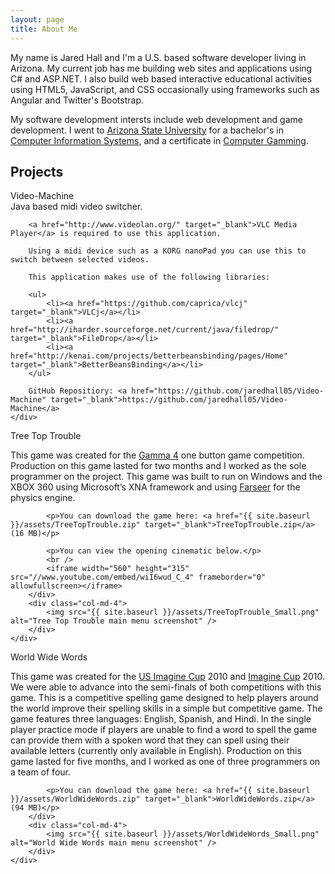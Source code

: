```yaml
---
layout: page
title: About Me
---
```


My name is Jared Hall and I'm a U.S. based software developer living in Arizona.
My current job has me building web sites and applications using C# and ASP.NET.
I also build web based interactive educational activities using HTML5, JavaScript,
and CSS occasionally using frameworks such as Angular and Twitter's Bootstrap.

My software development intersts include web development and game development.
I went to [Arizona State University](http://www.asu.edu) for a bachelor's in
[Computer Information Systems](http://wpcarey.asu.edu/undergraduate-degrees/computer-information-systems),
and a certificate in [Computer Gamming](http://gaming.asu.edu/).

## Projects

<div class="panel panel-default">
    <div class="panel-heading">Video-Machine</div>
    <div class="panel-body">
        Java based midi video switcher.
        
        <a href="http://www.videolan.org/" target="_blank">VLC Media Player</a> is required to use this application.
        
        Using a midi device such as a KORG nanoPad you can use this to switch between selected videos.
        
        This application makes use of the following libraries:
        
        <ul>
            <li><a href="https://github.com/caprica/vlcj" target="_blank">VLCj</a></li>
            <li><a href="http://iharder.sourceforge.net/current/java/filedrop/" target="_blank">FileDrop</a></li>
            <li><a href="http://kenai.com/projects/betterbeansbinding/pages/Home" target="_blank">BetterBeansBinding</a></li>
        </ul>

        GitHub Repositiory: <a href="https://github.com/jaredhall05/Video-Machine" target="_blank">https://github.com/jaredhall05/Video-Machine</a>
    </div>
</div>

<div class="panel panel-default">
    <div class="panel-heading">Tree Top Trouble</div>
    <div class="panel-body">
        <div class="col-md-8">
            <p>This game was created for the <a href="http://www.kokoromi.org/gamma4/" target="_blank">Gamma 4</a> one button game competition.
            Production on this game lasted for two months and I worked as the sole programmer on the project.
            This game was built to run on Windows and the XBOX 360 using Microsoft’s XNA framework and using <a href="http://farseerphysics.codeplex.com/" target="_blank">Farseer</a> for the physics engine.</p>
            
            <p>You can download the game here: <a href="{{ site.baseurl }}/assets/TreeTopTrouble.zip" target="_blank">TreeTopTrouble.zip</a> (16 MB)</p>
            
            <p>You can view the opening cinematic below.</p>
            <br />
            <iframe width="560" height="315" src="//www.youtube.com/embed/wiI6wud_C_4" frameborder="0" allowfullscreen></iframe>
        </div>
        <div class="col-md-4">
            <img src="{{ site.baseurl }}/assets/TreeTopTrouble_Small.png" alt="Tree Top Trouble main menu screenshot" />
        </div>
    </div>
</div>

<div class="panel panel-default">
    <div class="panel-heading">World Wide Words</div>
    <div class="panel-body">
        <div class="col-md-8">
            <p>This game was created for the <a href="http://www.imaginecup.us/" target="_blank">US Imagine Cup</a> 2010 and <a href="http://imaginecup.com/" target="_blank">Imagine Cup</a> 2010.
            We were able to advance into the semi-finals of both competitions with this game.
            This is a competitive spelling game designed to help players around the world improve their spelling skills in a simple but competitive game.
            The game features three languages: English, Spanish, and Hindi.
            In the single player practice mode if players are unable to find a word to spell the game can provide them with a spoken word that they can spell using their available letters (currently only available in English).
            Production on this game lasted for five months, and I worked as one of three programmers on a team of four.</p>
            
            <p>You can download the game here: <a href="{{ site.baseurl }}/assets/WorldWideWords.zip" target="_blank">WorldWideWords.zip</a> (94 MB)</p>
        </div>
        <div class="col-md-4">
            <img src="{{ site.baseurl }}/assets/WorldWideWords_Small.png" alt="World Wide Words main menu screenshot" />
        </div>
    </div>
</div>
